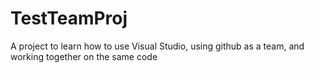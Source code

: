 # TestTeamProj
A project to learn how to use Visual Studio, using github as a team, and working together on the same code
